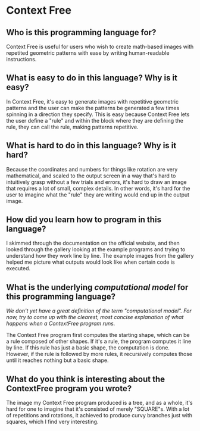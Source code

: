 # Context Free

##  Who is this programming language for?

Context Free is useful for users who wish to create math-based images with repetited geometric patterns with ease by writing human-readable instructions.  

## What is easy to do in this language? Why is it easy?

In Context Free, it's easy to generate images with repetitive geometric patterns and the user can make the patterns be generated a few times spinning in a direction they specify. This is easy because Context Free lets the user define a "rule" and within the block where they are defining the rule, they can call the rule, making patterns repetitive. 


## What is hard to do in this language? Why is it hard?

Because the coordinates and numbers for things like rotation are very mathematical, and scaled to the output screen in a way that's hard to intuitively grasp without a few trials and errors, it's hard to draw an image that requires a lot of small, complex details. In other words, it's hard for the user to imagine what the "rule" they are writing would end up in the output image. 


## How did you learn how to program in this language?

I skimmed through the documentation on the official website, and then looked through the gallery looking at the example programs and trying to understand how they work line by line. The example images from the gallery helped me picture what outputs would look like when certain code is executed.


## What is the underlying _computational model_ for this programming language? 
_We don't yet have a great definition of the term "computational model". 
For now, try to come up with the clearest, most concise explanation of what 
happens when a ContextFree program runs._

The Context Free program first computes the starting shape, which can be a rule composed of other shapes. If it's a rule, the program computes it line by line. If this rule has just a basic shape, the computation is done. However, if the rule is followed by more rules, it recursively computes those until it reaches nothing but a basic shape.

## What do you think is interesting about the ContextFree program you wrote?

The image my Context Free program produced is a tree, and as a whole, it's hard for one to imagine that it's consisted of merely "SQUARE"s. With a lot of repetitions and rotations, it achieved to produce curvy branches just with squares, which I find very interesting.
